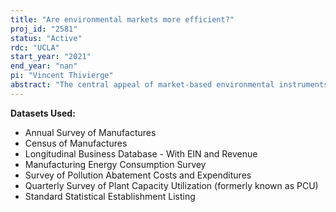 ```yaml
---
title: "Are environmental markets more efficient?"
proj_id: "2581"
status: "Active"
rdc: "UCLA"
start_year: "2021"
end_year: "nan"
pi: "Vincent Thivierge"
abstract: "The central appeal of market-based environmental instruments is cost-effectiveness. Despite strong consensus amongst economists and environmental policy makers, there is limited to no causal evidence that environmental markets are less costly than traditional command-and-control strategies. We develop an empirical test of misallocation of emission abatement using observed data from all U.S. greenhouse gas and air pollution emission markets. Specifically, we compare the variance of average revenue per emission for industries covered by pollution markets to similar industries regulated under command-and-control strategies. Less dispersion of average revenue per emission for facilities in industries covered by air pollution markets serves as an indicator of market efficiency."
---
```


**Datasets Used:**

  - Annual Survey of Manufactures 
  - Census of Manufactures 
  - Longitudinal Business Database - With EIN and Revenue 
  - Manufacturing Energy Consumption Survey 
  - Survey of Pollution Abatement Costs and Expenditures 
  - Quarterly Survey of Plant Capacity Utilization (formerly known as PCU) 
  - Standard Statistical Establishment Listing 


